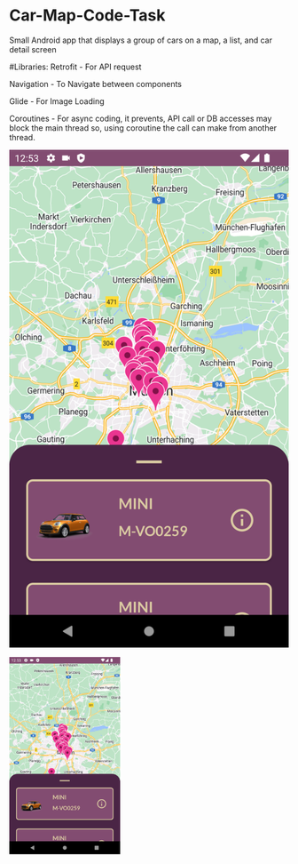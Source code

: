 # Car-Map-Code-Task

Small Android app that displays a group of cars on a map, a list, and car detail screen

#Libraries:
Retrofit - For API request

Navigation - To Navigate between components

Glide - For Image Loading

Coroutines - For async coding, it prevents, API call or DB accesses may block the main thread so, using coroutine the call can make from another thread.

![Alt text](https://github.com/eylulnc/Car-Map-Code-Task/blob/main/1.png) 



<img src="https://github.com/eylulnc/Car-Map-Code-Task/blob/main/1.png" width="200" />

